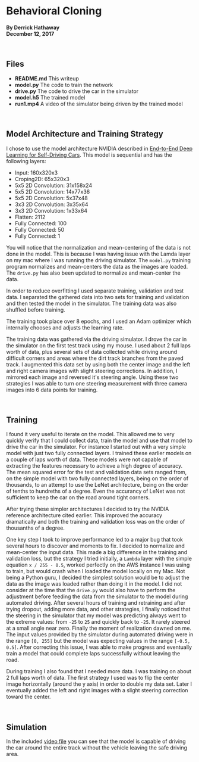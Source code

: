 Behavioral Cloning
====

**By Derrick Hathaway<br />
December 12, 2017**

<br />

## Files

- **README.md** This writeup
- **model.py** The code to train the network
- **drive.py** The code to drive the car in the simulator 
- **model.h5** The trained model 
- **run1.mp4** A video of the simulator being driven by the trained model

<br />

## Model Architecture and Training Strategy

I chose to use the model architecture NVIDIA described in [End-to-End Deep Learning for Self-Driving Cars](https://devblogs.nvidia.com/parallelforall/deep-learning-self-driving-cars/). This model is sequential and has the following layers:

- Input: 160x320x3
- Croping2D: 65x320x3
- 5x5 2D Convolution: 31x158x24
- 5x5 2D Convolution: 14x77x36
- 5x5 2D Convolution: 5x37x48
- 3x3 2D Convolution: 3x35x64
- 3x3 2D Convolution: 1x33x64
- Flatten: 2112
- Fully Connected: 100
- Fully Connected: 50
- Fully Connected: 1

You will notice that the normalization and mean-centering of the data is not done in the model. This is because I was having issue with the Lamda layer on my mac where I was running the driving simulator. The `model.py` training program normalizes and mean-centers the data as the images are loaded. The `drive.py` has also been updated to normalize and mean-center the data.

In order to reduce overfitting I used separate training, validation and test data. I separated the gathered data into two sets for training and validation and then tested the model in the simulator. The training data was also shuffled before training.

The training took place over 8 epochs, and I used an Adam optimizer which internally chooses and adjusts the learning rate.

The training data was gathered via the driving simulator. I drove the car in the simulator on the first test track using my mouse. I used about 2 full laps worth of data, plus several sets of data collected while driving around difficult corners and areas where the dirt track branches from the paved track. I augmented this data set by using both the center image and the left and right camera images with slight steering corrections. In addition, I mirrored each image and reversed it's steering angle. Using these two strategies I was able to turn one steering measurement with three camera images into 6 data points for training.

<br />

## Training

I found it very useful to iterate on the model. This allowed me to very quickly verify that I could collect data, train the model and use that model to drive the car in the simulator. For instance I started out with a very simple model with just two fully connected layers. I trained these earlier models on a couple of laps worth of data. These models were not capable of extracting the features necessary to achieve a high degree of accuracy. The mean squared error for the test and validation data sets ranged from, on the simple model with two fully connected layers, being on the order of thousands, to an attempt to use the LeNet architecture, being on the order of tenths to hundreths of a degree. Even the accurancy of LeNet was not sufficient to keep the car on the road around tight corners.

After trying these simpler architectures I decided to try the NVIDIA reference architecture cited earlier. This improved the accuracy dramatically and both the training and validation loss was on the order of thousanths of a degree.

One key step I took to improve performance led to a major bug that took several hours to discover and moments to fix. I decided to normalize and mean-center the input data. This made a big difference in the training and validation loss, but the strategy I tried initially, a `Lambda` layer with the simple equation `x / 255 - 0.5`, worked perfectly on the AWS instance I was using to train, but would crash when I loaded the model locally on my Mac. Not being a Python guru, I decided the simplest solution would be to adjust the data as the image was loaded rather than doing it in the model. I did not consider at the time that the `drive.py` would also have to perform the adjustment before feeding the data from the simulator to the model during automated driving. After several hours of training and retraining and after trying dropout, adding more data, and other strategies, I finally noticed that the steering in the simulator that my model was predicting always went to the extreme values: from `-25` to `25` and quickly back to `-25`. It rarely steered at a small angle near zero. Finally the moment of realization dawned on me. The input values provided by the simulator during automated driving were in the range `[0, 255]` but the model was expecting values in the range `[-0.5, 0.5]`. After correcting this issue, I was able to make progress and eventually train a model that could complete laps successfully without leaving the road.

During training I also found that I needed more data. I was training on about 2 full laps worth of data. The first strategy I used was to flip the center image horizontally (around the y axis) in order to double my data set. Later I eventually added the left and right images with a slight steering correction toward the center.

<br />

## Simulation

In the included [video file](run1.mp4) you can see that the model is capable of driving the car around the entire track without the vehicle leaving the safe driving area.

